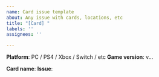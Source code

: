 ```yaml
---
name: Card issue template
about: Any issue with cards, locations, etc
title: "[Card] "
labels: ''
assignees: ''

---
```


**Platform**: PC / PS4 / Xbox / Switch / etc
**Game version**: v...

**Card name**: 
**Issue**:
